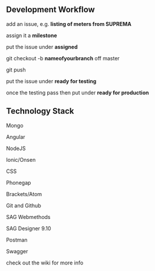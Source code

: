 ## Development Workflow

add an issue, e.g. **listing of meters from SUPREMA**  

assign it a **milestone**

put the issue under **assigned**

git checkout -b **nameofyourbranch** off master

git push

put the issue under **ready for testing**

once the testing pass then put under **ready for production**

## Technology Stack

Mongo

Angular

NodeJS

Ionic/Onsen

CSS

Phonegap

Brackets/Atom

Git and Github

SAG Webmethods

SAG Designer 9.10

Postman

Swagger

check out the wiki for more info

